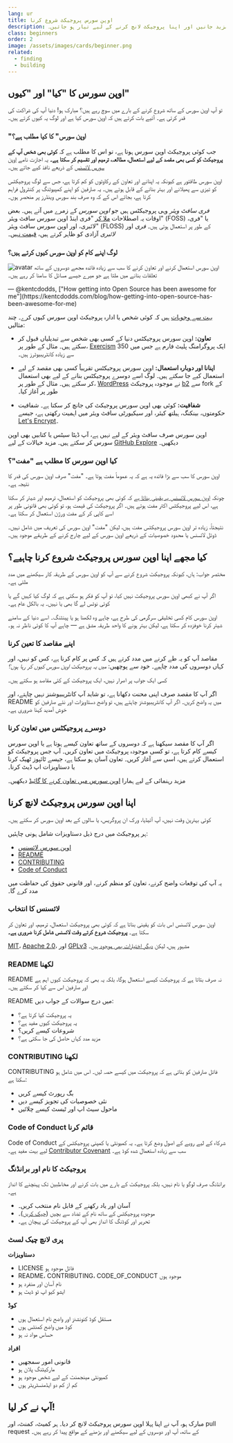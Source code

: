 ```yaml
---
lang: ur
title: اوپن سورس پروجیکٹ شروع کرنا
description: اوپن سورس کی دنیا کے بارے میں مزید جانیں اور اپنا پروجیکٹ لانچ کرنے کے لیے تیار ہو جائیں۔
class: beginners
order: 2
image: /assets/images/cards/beginner.png
related:
  - finding
  - building
---
```


## اوپن سورس کا "کیا" اور "کیوں"

تو آپ اوپن سورس کے ساتھ شروع کرنے کے بارے میں سوچ رہے ہیں؟ مبارک ہو! دنیا آپ کی شراکت کی قدر کرتی ہے۔ آئیے بات کرتے ہیں کہ اوپن سورس کیا ہے اور لوگ یہ کیوں کرتے ہیں۔

### "اوپن سورس" کا کیا مطلب ہے؟

جب کوئی پروجیکٹ اوپن سورس ہوتا ہے، تو اس کا مطلب ہے کہ **کوئی بھی شخص آپ کے پروجیکٹ کو کسی بھی مقصد کے لیے استعمال، مطالعہ، ترمیم اور تقسیم کر سکتا ہے۔** یہ اجازت نامے [اوپن سورس لائسنس](https://opensource.org/licenses) کے ذریعے نافذ کیے جاتے ہیں۔

اوپن سورس طاقتور ہے کیونکہ یہ اپنانے اور تعاون کے رکاوٹوں کو کم کرتا ہے، جس سے لوگ پروجیکٹس کو تیزی سے پھیلانے اور بہتر بنانے کے قابل ہوتے ہیں۔ یہ صارفین کو اپنے کمپیوٹنگ پر کنٹرول فراہم کرتا ہے، بجائے اس کے کہ وہ صرف بند سورس وینڈرز پر منحصر ہوں۔

_فری سافٹ ویئر_ وہی پروجیکٹس ہیں جو _اوپن سورس_ کے زمرے میں آتے ہیں۔ بعض اوقات یہ اصطلاحات [ملا کر](https://en.wikipedia.org/wiki/Free_and_open-source_software) "فری اینڈ اوپن سورس سافٹ ویئر" (FOSS) یا "فری، لائبری، اور اوپن سورس سافٹ ویئر" (FLOSS) کے طور پر استعمال ہوتی ہیں۔ _فری_ اور _لائبری_ آزادی کو ظاہر کرتے ہیں، [قیمت نہیں](#does-open-source-mean-free-of-charge)۔

### لوگ اپنے کام کو اوپن سورس کیوں کرتے ہیں؟

<aside markdown="1" class="pquote">
  <img src="https://avatars.githubusercontent.com/kentcdodds?s=180" class="pquote-avatar" alt="avatar">
  اوپن سورس استعمال کرنے اور تعاون کرنے کا سب سے زیادہ فائدہ مجھے دوسروں کے ساتھ تعلقات بنانے میں ملتا ہے جو میرے جیسے مسائل کا سامنا کر رہے ہیں۔
  <p markdown="1" class="pquote-credit">
— @kentcdodds, ["How getting into Open Source has been awesome for me"](https://kentcdodds.com/blog/how-getting-into-open-source-has-been-awesome-for-me)
  </p>
</aside>

[بہت سے وجوہات](https://ben.balter.com/2015/11/23/why-open-source/) ہیں کہ کوئی شخص یا ادارہ پروجیکٹ اوپن سورس کیوں کرے۔ چند مثالیں:

* **تعاون:** اوپن سورس پروجیکٹس دنیا کے کسی بھی شخص سے تبدیلیاں قبول کر سکتے ہیں۔ مثال کے طور پر، [Exercism](https://github.com/exercism/) ایک پروگرامنگ پلیٹ فارم ہے جس میں 350 سے زیادہ کانٹریبیوٹرز ہیں۔

* **اپنانا اور دوبارہ استعمال:** اوپن سورس پروجیکٹس تقریباً کسی بھی مقصد کے لیے استعمال کیے جا سکتے ہیں۔ لوگ اسے دوسرے پروجیکٹس بنانے کے لیے بھی استعمال کر سکتے ہیں۔ مثال کے طور پر، [WordPress](https://github.com/WordPress) نے موجودہ پروجیکٹ [b2](https://github.com/WordPress/book/blob/HEAD/Content/Part%201/2-b2-cafelog.md) سے fork کے طور پر آغاز کیا۔

* **شفافیت:** کوئی بھی اوپن سورس پروجیکٹ کی جانچ کر سکتا ہے۔ شفافیت حکومتوں، بینکنگ، ہیلتھ کیئر، اور سیکیورٹی سافٹ ویئر میں اہمیت رکھتی ہے، جیسے [Let's Encrypt](https://github.com/letsencrypt)۔

اوپن سورس صرف سافٹ ویئر کے لیے نہیں ہے، آپ ڈیٹا سیٹس یا کتابیں بھی اوپن سورس کر سکتے ہیں۔ مزید خیالات کے لیے [GitHub Explore](https://github.com/explore) دیکھیں۔

### کیا اوپن سورس کا مطلب ہے "مفت"؟

اوپن سورس کا سب سے بڑا فائدہ یہ ہے کہ یہ عموماً مفت ہوتا ہے۔ "مفت" صرف اوپن سورس کی قدر کا نتیجہ ہے۔

چونکہ [اوپن سورس لائسنس یہ یقینی بناتا ہے](https://opensource.org/definition-annotated/) کہ کوئی بھی پروجیکٹ کو استعمال، ترمیم اور شیئر کر سکتا ہے، اس لیے پروجیکٹس اکثر مفت ہوتے ہیں۔ اگر پروجیکٹ کی قیمت ہو، تو کوئی بھی قانونی طور پر اسے کاپی کر کے مفت ورژن استعمال کر سکتا ہے۔

نتیجتاً، زیادہ تر اوپن سورس پروجیکٹس مفت ہیں، لیکن "مفت" اوپن سورس کی تعریف میں شامل نہیں۔ ڈوئل لائسنس یا محدود خصوصیات کے ذریعے اوپن سورس کے لیے چارج کرنے کے طریقے موجود ہیں۔

## کیا مجھے اپنا اوپن سورس پروجیکٹ شروع کرنا چاہیے؟

مختصر جواب: ہاں، کیونکہ پروجیکٹ شروع کرنے سے آپ کو اوپن سورس کے طریقہ کار سیکھنے میں مدد ملتی ہے۔

اگر آپ نے کبھی اوپن سورس پروجیکٹ نہیں کیا، تو آپ کو فکر ہو سکتی ہے کہ لوگ کیا کہیں گے یا کوئی نوٹس لے گا بھی یا نہیں۔ یہ بالکل عام ہے۔

اوپن سورس کام کسی تخلیقی سرگرمی کی طرح ہے، چاہے وہ لکھنا ہو یا پینٹنگ۔ اسے دنیا کے سامنے شیئر کرنا خوفزدہ کر سکتا ہے، لیکن بہتر ہونے کا واحد طریقہ مشق ہے — چاہے آپ کا کوئی ناظر نہ ہو۔

### اپنے مقاصد کا تعین کرنا

مقاصد آپ کو یہ طے کرنے میں مدد کرتے ہیں کہ کس پر کام کرنا ہے، کس کو نہیں، اور کہاں دوسروں کی مدد چاہیے۔ خود سے پوچھیں: _میں یہ پروجیکٹ اوپن سورس کیوں کر رہا ہوں؟_

کسی ایک جواب پر اصرار نہیں، ایک پروجیکٹ کے کئی مقاصد ہو سکتے ہیں۔

اگر آپ کا مقصد صرف اپنی محنت دکھانا ہے، تو شاید آپ کانٹریبیوشنز نہیں چاہتے، اور README میں یہ واضح کریں۔ اگر آپ کانٹریبیوشنز چاہتے ہیں، تو واضح دستاویزات اور نئے صارفین کو خوش آمدید کہنا ضروری ہے۔

### دوسرے پروجیکٹس میں تعاون کرنا

اگر آپ کا مقصد سیکھنا ہے کہ دوسروں کے ساتھ تعاون کیسے ہوتا ہے یا اوپن سورس کیسے کام کرتا ہے، تو کسی موجودہ پروجیکٹ میں تعاون کریں۔ آپ جس پروجیکٹ کو استعمال کرتے ہیں، اسی سے آغاز کریں۔ تعاون آسان ہو سکتا ہے، جیسے ٹائپوز ٹھیک کرنا یا دستاویزات اپ ڈیٹ کرنا۔

مزید رہنمائی کے لیے ہمارا [اوپن سورس میں تعاون کرنے کا گائیڈ](../how-to-contribute/) دیکھیں۔

## اپنا اوپن سورس پروجیکٹ لانچ کرنا

کوئی بہترین وقت نہیں، آپ آئیڈیا، ورک ان پروگریس، یا سالوں کے بعد اوپن سورس کر سکتے ہیں۔

ہر پروجیکٹ میں درج ذیل دستاویزات شامل ہونی چاہئیں:

* [اوپن سورس لائسنس](https://help.github.com/articles/open-source-licensing/#where-does-the-license-live-on-my-repository)
* [README](https://help.github.com/articles/create-a-repo/#commit-your-first-change)
* [CONTRIBUTING](https://help.github.com/articles/setting-guidelines-for-repository-contributors/)
* [Code of Conduct](../code-of-conduct/)

یہ آپ کی توقعات واضح کرنے، تعاون کو منظم کرنے، اور قانونی حقوق کی حفاظت میں مدد کرے گا۔

### لائسنس کا انتخاب

اوپن سورس لائسنس اس بات کو یقینی بناتا ہے کہ کوئی بھی پروجیکٹ استعمال، ترمیم، اور تعاون کر سکتا ہے۔ **پروجیکٹ شروع کرتے وقت لائسنس شامل کرنا ضروری ہے۔**

[MIT](https://choosealicense.com/licenses/mit/)، [Apache 2.0](https://choosealicense.com/licenses/apache-2.0/)، اور [GPLv3](https://choosealicense.com/licenses/gpl-3.0/) مشہور ہیں، لیکن [دیگر اختیارات بھی موجود ہیں](https://choosealicense.com)۔

### README لکھنا

README نہ صرف بتاتا ہے کہ پروجیکٹ کیسے استعمال ہوگا، بلکہ یہ بھی کہ پروجیکٹ کیوں اہم ہے اور صارفین اس سے کیا کر سکتے ہیں۔

README میں درج سوالات کے جواب دیں:

* یہ پروجیکٹ کیا کرتا ہے؟
* یہ پروجیکٹ کیوں مفید ہے؟
* شروعات کیسے کریں؟
* مزید مدد کہاں حاصل کی جا سکتی ہے؟

### CONTRIBUTING لکھنا

CONTRIBUTING فائل صارفین کو بتاتی ہے کہ پروجیکٹ میں کیسے حصہ لیں۔ اس میں شامل ہو سکتا ہے:

* بگ رپورٹ کیسے کریں
* نئی خصوصیات کی تجویز کیسے دیں
* ماحول سیٹ اپ اور ٹیسٹ کیسے چلائیں

### Code of Conduct قائم کرنا

Code of Conduct شرکاء کے لیے رویے کے اصول وضع کرتا ہے۔ یہ کمیونٹی یا کمپنی پروجیکٹس کے لیے بہت مفید ہے۔ [Contributor Covenant](https://contributor-covenant.org/) سب سے زیادہ استعمال شدہ کوڈ ہے۔

### پروجیکٹ کا نام اور برانڈنگ

برانڈنگ صرف لوگو یا نام نہیں، بلکہ پروجیکٹ کے بارے میں بات کرنے اور مخاطبین تک پہنچنے کا انداز ہے۔

* آسان اور یاد رکھنے کے قابل نام منتخب کریں۔
* موجودہ پروجیکٹس کے ساتھ نام کے تضاد سے بچیں ([چیک کریں](https://namechecker.vercel.app/))۔
* تحریر اور کوڈنگ کا انداز بھی آپ کے پروجیکٹ کی پہچان ہے۔

### پری لانچ چیک لسٹ

**دستاویزات**

* LICENSE فائل موجود ہو
* README، CONTRIBUTING، CODE_OF_CONDUCT موجود ہوں
* نام آسان اور منفرد ہو
* ایشو کیو اپ ٹو ڈیٹ ہو

**کوڈ**

* مستقل کوڈ کنونشنز اور واضح نام استعمال ہوں
* کوڈ میں واضح کمنٹس ہوں
* حساس مواد نہ ہو

**افراد**

* قانونی امور سمجھیں
* مارکیٹنگ پلان ہو
* کمیونٹی مینجمنٹ کے لیے شخص موجود ہو
* کم از کم دو ایڈمنسٹریٹر ہوں

## آپ نے کر لیا!

مبارک ہو، آپ نے اپنا پہلا اوپن سورس پروجیکٹ لانچ کر دیا۔ ہر کمیٹ، کمنٹ، اور pull request کے ساتھ، آپ اور دوسروں کے لیے سیکھنے اور بڑھنے کے مواقع پیدا کر رہے ہیں۔
